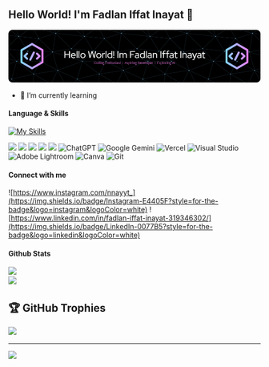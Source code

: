 ## Hello World! I'm Fadlan Iffat Inayat 👋

![nnayyt7](img/github-header-image%20(5).png)

<!--
**nnayyt7/nnayyt7** is a ✨ _special_ ✨ repository because its `README.md` (this file) appears on your GitHub profile.

Here are some ideas to get you started:

- 🔭 I’m currently working on ...
- 🌱 I’m currently learning ...
- 👯 I’m looking to collaborate on ...
- 🤔 I’m looking for help with ...
- 💬 Ask me about ...
- 📫 How to reach me: ...
- 😄 Pronouns: ...
- ⚡ Fun fact: ...
-->

- 🌱 I’m currently learning 

#### Language & Skills

[![My Skills](https://skillicons.dev/icons?i=html,css,js,figma,bootstrap,cpp,vscode,py,notion,linkedin,discord,bash,&perline)](https://skillicons.dev)

<img src="https://img.shields.io/badge/HTML5-E34F26?style=for-the-badge&logo=html5&logoColor=white"> <img src="https://img.shields.io/badge/CSS3-1572B6?style=for-the-badge&logo=css3&logoColor=white"> <img src="https://img.shields.io/badge/JavaScript-323330?style=for-the-badge&logo=javascript&logoColor=F7DF1E"> <img src="https://img.shields.io/badge/C%2B%2B-00599C?style=for-the-badge&logo=c%2B%2B&logoColor=white"> <img src= "https://img.shields.io/badge/Python-FFD43B?style=for-the-badge&logo=python&logoColor=blue"> ![ChatGPT](https://img.shields.io/badge/chatGPT-74aa9c?style=for-the-badge&logo=openai&logoColor=white) 	![Google Gemini](https://img.shields.io/badge/google%20gemini-8E75B2?style=for-the-badge&logo=google%20gemini&logoColor=white) ![Vercel](https://img.shields.io/badge/vercel-%23000000.svg?style=for-the-badge&logo=vercel&logoColor=white) ![Visual Studio](https://img.shields.io/badge/Visual%20Studio-5C2D91.svg?style=for-the-badge&logo=visual-studio&logoColor=white) ![Adobe Lightroom](https://img.shields.io/badge/Adobe%20Lightroom-31A8FF.svg?style=for-the-badge&logo=Adobe%20Lightroom&logoColor=white) ![Canva](https://img.shields.io/badge/Canva-%2300C4CC.svg?style=for-the-badge&logo=Canva&logoColor=white) ![Git](https://img.shields.io/badge/git-%23F05033.svg?style=for-the-badge&logo=git&logoColor=white)

#### Connect with me 

![https://www.instagram.com/nnayyt_](https://img.shields.io/badge/Instagram-E4405F?style=for-the-badge&logo=instagram&logoColor=white) ![https://www.linkedin.com/in/fadlan-iffat-inayat-319346302/](https://img.shields.io/badge/LinkedIn-0077B5?style=for-the-badge&logo=linkedin&logoColor=white)




#### Github Stats
![](https://nirzak-streak-stats.vercel.app/?user=nnayyt7&theme=dark&hide_border=false)<br/>
![](https://github-readme-stats.vercel.app/api/top-langs/?username=nnayyt7&theme=dark&hide_border=false&include_all_commits=false&count_private=false&layout=compact)

## 🏆 GitHub Trophies
![](https://github-profile-trophy.vercel.app/?username=nnayyt7&theme=radical&no-frame=false&no-bg=true&margin-w=4)


---
[![](https://visitcount.itsvg.in/api?id=nnayyt7&icon=0&color=0)](https://visitcount.itsvg.in)



